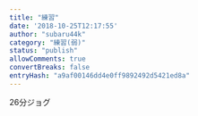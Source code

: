 ```yaml
---
title: "練習"
date: '2018-10-25T12:17:55'
author: "subaru44k"
category: "練習(弱)"
status: "publish"
allowComments: true
convertBreaks: false
entryHash: "a9af00146dd4e0ff9892492d5421ed8a"
---
```

26分ジョグ
